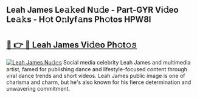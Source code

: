 ## Leah James Le𝚊𝚔ed N𝚞𝚍e - Part-GYR Vi𝚍eo Le𝚊𝚔s - H𝚘t O𝚗lyf𝚊ns Ph𝚘tos HPW8I

# <h2><a href="http://hf0h7o.feru.top/?c=Leah+James">🔗 👉 🔴 Leah James Vi𝚍𝚎o Ph𝚘t𝚘𝚜</a></h2>

[![Leah James Nu𝚍𝚎s](https://i.imgur.com/0TWrTi3.gif)](http://hf0h7o.feru.top/?c=Leah+James)
Social media celebrity Leah James and multimedia artist, famed for publishing dance and lifestyle-focused content through viral dance trends and short videos. Leah James public image is one of charisma and charm, but he's also known for his fierce determination and unwavering commitment. 
